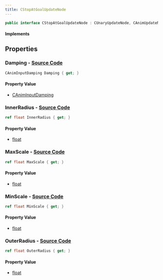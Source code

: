 ```yaml
---
title: CStopAtGoalUpdateNode
---
```


```csharp
public interface CStopAtGoalUpdateNode : CUnaryUpdateNode, CAnimUpdateNodeBase, ISchemaClass<CAnimUpdateNodeBase>, ISchemaClass<CUnaryUpdateNode>, ISchemaClass<CStopAtGoalUpdateNode>, ISchemaField, ISchemaClass, INativeHandle
```

#### Implements

## Properties

### **Damping** - [Source Code](https://github.com/swiftly-solution/swiftlys2/blob/main/managed/src/SwiftlyS2.Generated/Schemas/Interfaces/CStopAtGoalUpdateNode.cs#L24)

```csharp
CAnimInputDamping Damping { get; }
```

#### Property Value

- [CAnimInputDamping](/docs/api/shared/schemadefinitions/caniminputdamping)

### **InnerRadius** - [Source Code](https://github.com/swiftly-solution/swiftlys2/blob/main/managed/src/SwiftlyS2.Generated/Schemas/Interfaces/CStopAtGoalUpdateNode.cs#L18)

```csharp
ref float InnerRadius { get; }
```

#### Property Value

- [float](https://learn.microsoft.com/dotnet/api/system.single)

### **MaxScale** - [Source Code](https://github.com/swiftly-solution/swiftlys2/blob/main/managed/src/SwiftlyS2.Generated/Schemas/Interfaces/CStopAtGoalUpdateNode.cs#L20)

```csharp
ref float MaxScale { get; }
```

#### Property Value

- [float](https://learn.microsoft.com/dotnet/api/system.single)

### **MinScale** - [Source Code](https://github.com/swiftly-solution/swiftlys2/blob/main/managed/src/SwiftlyS2.Generated/Schemas/Interfaces/CStopAtGoalUpdateNode.cs#L22)

```csharp
ref float MinScale { get; }
```

#### Property Value

- [float](https://learn.microsoft.com/dotnet/api/system.single)

### **OuterRadius** - [Source Code](https://github.com/swiftly-solution/swiftlys2/blob/main/managed/src/SwiftlyS2.Generated/Schemas/Interfaces/CStopAtGoalUpdateNode.cs#L16)

```csharp
ref float OuterRadius { get; }
```

#### Property Value

- [float](https://learn.microsoft.com/dotnet/api/system.single)

